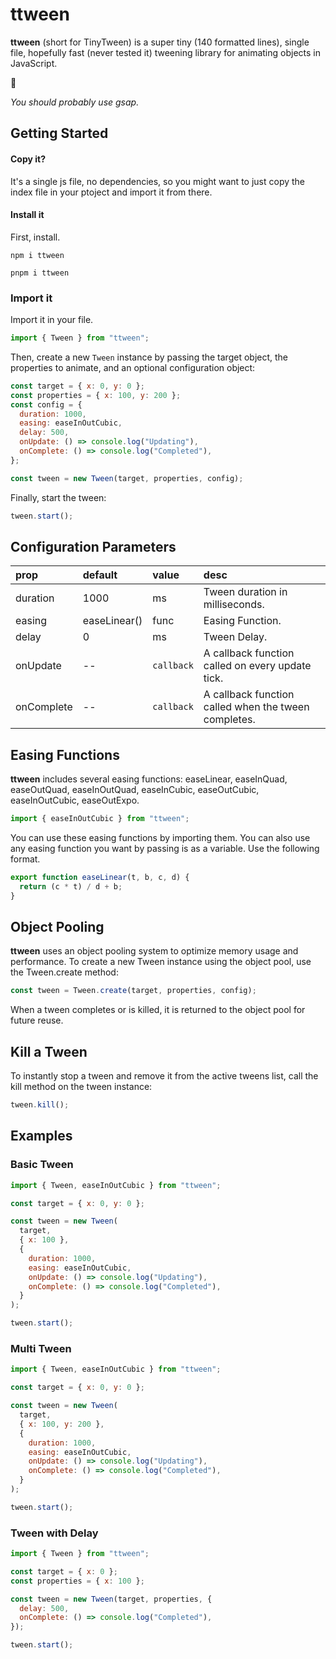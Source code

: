 # ttween

**ttween** (short for TinyTween) is a super tiny (140 formatted lines), single file, hopefully fast (never tested it) tweening library for animating objects in JavaScript.

🚀

_You should probably use gsap._

## Getting Started

#### Copy it?

It's a single js file, no dependencies, so you might want to just copy the index file in your ptoject and import it from there.

#### Install it

First, install.

```node
npm i ttween
```

```node
pnpm i ttween
```

### Import it

Import it in your file.

```js
import { Tween } from "ttween";
```

Then, create a new `Tween` instance by passing the target object, the properties to animate, and an optional configuration object:

```js
const target = { x: 0, y: 0 };
const properties = { x: 100, y: 200 };
const config = {
  duration: 1000,
  easing: easeInOutCubic,
  delay: 500,
  onUpdate: () => console.log("Updating"),
  onComplete: () => console.log("Completed"),
};

const tween = new Tween(target, properties, config);
```

Finally, start the tween:

```js
tween.start();
```

## Configuration Parameters

| prop       | default      | value      | desc                                                 |
| :--------- | :----------- | :--------- | :--------------------------------------------------- |
| duration   | 1000         | ms         | Tween duration in milliseconds.                      |
| easing     | easeLinear() | func       | Easing Function.                                     |
| delay      | 0            | ms         | Tween Delay.                                         |
| onUpdate   | --           | `callback` | A callback function called on every update tick.     |
| onComplete | --           | `callback` | A callback function called when the tween completes. |

## Easing Functions

**ttween** includes several easing functions: easeLinear, easeInQuad, easeOutQuad, easeInOutQuad, easeInCubic, easeOutCubic, easeInOutCubic, easeOutExpo.

```js
import { easeInOutCubic } from "ttween";
```

You can use these easing functions by importing them. You can also use any easing function you want by passing is as a variable. Use the following format.

```js
export function easeLinear(t, b, c, d) {
  return (c * t) / d + b;
}
```

## Object Pooling

**ttween** uses an object pooling system to optimize memory usage and performance. To create a new Tween instance using the object pool, use the Tween.create method:

```js
const tween = Tween.create(target, properties, config);
```

When a tween completes or is killed, it is returned to the object pool for future reuse.

## Kill a Tween

To instantly stop a tween and remove it from the active tweens list, call the kill method on the tween instance:

```js
tween.kill();
```

## Examples

### Basic Tween

```js
import { Tween, easeInOutCubic } from "ttween";

const target = { x: 0, y: 0 };

const tween = new Tween(
  target,
  { x: 100 },
  {
    duration: 1000,
    easing: easeInOutCubic,
    onUpdate: () => console.log("Updating"),
    onComplete: () => console.log("Completed"),
  }
);

tween.start();
```

### Multi Tween

```js
import { Tween, easeInOutCubic } from "ttween";

const target = { x: 0, y: 0 };

const tween = new Tween(
  target,
  { x: 100, y: 200 },
  {
    duration: 1000,
    easing: easeInOutCubic,
    onUpdate: () => console.log("Updating"),
    onComplete: () => console.log("Completed"),
  }
);

tween.start();
```

### Tween with Delay

```js
import { Tween } from "ttween";

const target = { x: 0 };
const properties = { x: 100 };

const tween = new Tween(target, properties, {
  delay: 500,
  onComplete: () => console.log("Completed"),
});

tween.start();
```
